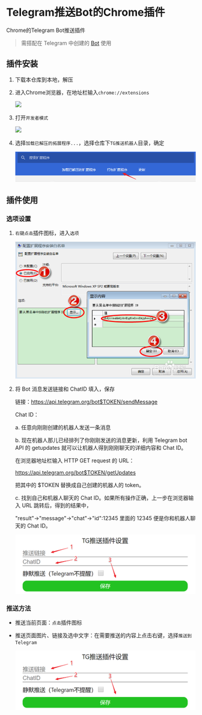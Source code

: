 # Telegram推送Bot的Chrome插件

Chrome的Telegram Bot推送插件

> 需搭配在 Telegram 中创建的 [Bot](https://app.yinxiang.com/shard/s3/nl/1074019/5d44991d-ce9f-457e-b260-965d554b0972?title=Telegram%20Bot%20Send%20Message) 使用

## 插件安装

1. 下载本仓库到本地，解压
2. 进入Chrome浏览器，在地址栏输入``chrome://extensions``

    ![](https://github.com/axelburks/tg_notification_chrome/blob/master/images/usage1.png?raw=true)
3. 打开``开发者模式``

    ![](https://github.com/axelburks/tg_notification_chrome/blob/master/images/usage2.png?raw=true)
4. 选择``加载已解压的拓展程序...``，选择仓库下``TG推送机器人``目录，确定

    ![](https://github.com/axelburks/tg_notification_chrome/blob/master/images/usage3.png?raw=true)

## 插件使用

### 选项设置

1. ``右键点击``插件图标，进入``选项``

    ![](https://github.com/axelburks/tg_notification_chrome/blob/master/images/usage4.png?raw=true)
2. 将 Bot 消息发送链接和 ChatID 填入，保存

    链接：https://api.telegram.org/bot$TOKEN/sendMessage

    Chat ID：

    a. 任意向刚刚创建的机器人发送一条消息

    b. 现在机器人那儿已经排列了你刚刚发送的消息更新，利用 Telegram bot API 的 getupdates 就可以让机器人得到刚刚聊天的详细内容和 Chat ID。

    在浏览器地址栏输入 HTTP GET request 的 URL：

    https://api.telegram.org/bot$TOKEN/getUpdates

    把其中的 $TOKEN 替换成自己创建的机器人的 token。

    c. 找到自己和机器人聊天的 Chat ID。如果所有操作正确，上一步在浏览器输入 URL 跳转后，得到的结果中，

    "result"->"message"->"chat"->"id":12345 里面的 12345 便是你和机器人聊天的 Chat ID。
    
    ![](https://github.com/axelburks/tg_notification_chrome/blob/master/images/usage5.png?raw=true)

### 推送方法

- 推送当前页面：``点击``插件图标
- 推送页面图片、链接及选中文字：在需要推送的内容上点击右键，选择``推送到Telegram``

    ![](https://github.com/axelburks/tg_notification_chrome/blob/master/images/usage6.png?raw=true)